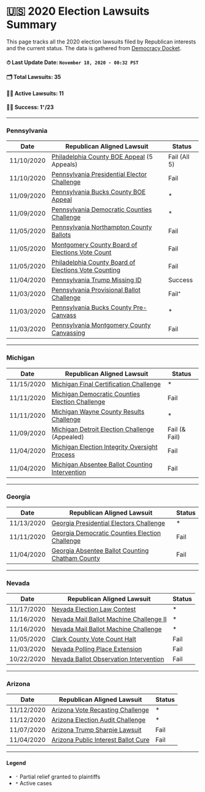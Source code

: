 # 🇺🇸 2020 Election Lawsuits Summary


This page tracks all the 2020 election lawsuits filed by Republican interests and the current status. The data is gathered from [Democracy Docket](https://www.democracydocket.com/).

#### ⏱ Last Update Date: `November 18, 2020 - 00:32 PST`

#### 🗂 Total Lawsuits: 35
#### 👩‍💻 Active Lawsuits: 11
#### 👩‍💼 Success: 1⁺/23


---

###  Pennsylvania

| Date       | Republican Aligned Lawsuit                                                                                                                | Status       |
| -          | -                                                                                                                                         | -            |
| 11/10/2020 | [Philadelphia County BOE Appeal](https://www.democracydocket.com/cases/philadelphia-county-boe-appeal/) (5 Appeals)                       | Fail (All 5) |
| 11/10/2020 | [Pennsylvania Presidential Elector Challenge](https://www.democracydocket.com/cases/pennsylvania-presidential-elector-challenge/)         | Fail         |
| 11/09/2020 | [Pennsylvania Bucks County BOE Appeal](https://www.democracydocket.com/cases/pennsylvania-bucks-county-boe-appeal/)                       | *            |
| 11/09/2020 | [Pennsylvania Democratic Counties Challenge](https://www.democracydocket.com/cases/pennsylvania-democratic-counties-challenge/)           | *            |
| 11/05/2020 | [Pennsylvania Northampton County Ballots](https://www.democracydocket.com/cases/pennsylvania-northampton-county-ballots/)                 | Fail         |
| 11/05/2020 | [Montgomery County Board of Elections Vote Count](https://www.democracydocket.com/cases/montgomery-county-board-of-elections-vote-count/) | Fail         |
| 11/05/2020 | [Philadelphia County Board of Elections Vote Counting](https://www.democracydocket.com/cases/philadelphia-county-boe-count/)              | Fail         |
| 11/04/2020 | [Pennsylvania Trump Missing ID](https://www.democracydocket.com/cases/pennsylvania-trump-missing-id/)                                     | Success      |
| 11/03/2020 | [Pennsylvania Provisional Ballot Challenge](https://www.democracydocket.com/cases/pennsylvania-provisional-ballot-challenge/)             | Fail⁺        |
| 11/03/2020 | [Pennsylvania Bucks County Pre-Canvass](https://www.democracydocket.com/cases/pennsylvania-bucks-county-pre-canvass/)                     | *            |
| 11/03/2020 | [Pennsylvania Montgomery County Canvassing](https://www.democracydocket.com/cases/pennsylvania-montgomery-county-canvassing/)             | Fail         |

---

### Michigan

| Date       | Republican Aligned Lawsuit                                                                                                                | Status        |
| -          | -                                                                                                                                         | -             |
| 11/15/2020 | [Michigan Final Certification Challenge](https://www.democracydocket.com/cases/michigan-final-certification-challenge/)                   | *             |
| 11/11/2020 | [Michigan Democratic Counties Election Challenge](https://www.democracydocket.com/cases/michigan-democratic-counties-election-challenge/) | Fail          |
| 11/11/2020 | [Michigan Wayne County Results Challenge](https://www.democracydocket.com/cases/michigan-wayne-county-results-challenge/)                 | *             |
| 11/09/2020 | [Michigan Detroit Election Challenge](https://www.democracydocket.com/cases/michigan-detroit-election-challenge/) (Appealed)              | Fail (& Fail) |
| 11/04/2020 | [Michigan Election Integrity Oversight Process](https://www.democracydocket.com/cases/michigan-election-integrity-oversight-process/)     | Fail          |
| 11/04/2020 | [Michigan Absentee Ballot Counting Intervention](https://www.democracydocket.com/cases/michigan-absentee-counting-intervention/)          | Fail          |

---

### Georgia

| Date       | Republican Aligned Lawsuit                                                                                                                | Status |
| -          | -                                                                                                                                         | -      |
| 11/13/2020 | [Georgia Presidential Electors Challenge](https://www.democracydocket.com/cases/georgia-presidential-electors-challenge/)                 | *      |
| 11/11/2020 | [Georgia Democratic Counties Election Challenge](https://www.democracydocket.com/cases/ga-democratic-counties-election-challenge/)        | Fail   |
| 11/04/2020 | [Georgia Absentee Ballot Counting Chatham County](https://www.democracydocket.com/cases/georgia-absentee-ballot-counting-chatham-county/) | Fail   |

---

### Nevada

| Date       | Republican Aligned Lawsuit                                                                                                | Status |
| -          | -                                                                                                                         | -      |
| 11/17/2020 | [Nevada Election Law Contest](https://www.democracydocket.com/cases/nevada-election-law-contest/)                         | *      |
| 11/16/2020 | [Nevada Mail Ballot Machine Challenge II](https://www.democracydocket.com/cases/nevada-mail-ballot-machine-challenge-ii/) | *      |
| 11/16/2020 | [Nevada Mail Ballot Machine Challenge](https://www.democracydocket.com/cases/nevada-mail-ballot-machine-challenge/)       | *      |
| 11/05/2020 | [Clark County Vote Count Halt](https://www.democracydocket.com/cases/clark-county-vote-count-halt/)                       | Fail   |
| 11/03/2020 | [Nevada Polling Place Extension](https://www.democracydocket.com/cases/nevada-polling-place-extension/)                   | Fail   |
| 10/22/2020 | [Nevada Ballot Observation Intervention](https://www.democracydocket.com/cases/nevada-ballot-observation-intervention/)   | Fail   |

---

### Arizona

| Date       | Republican Aligned Lawsuit                                                                                        | Status |
| -          | -                                                                                                                 | -      |
| 11/12/2020 | [Arizona Vote Recasting Challenge](https://www.democracydocket.com/cases/arizona-vote-recasting-challenge/)       | *      |
| 11/12/2020 | [Arizona Election Audit Challenge](https://www.democracydocket.com/cases/arizona-election-audit-challenge/)       | *      |
| 11/07/2020 | [Arizona Trump Sharpie Lawsuit](https://www.democracydocket.com/cases/arizona-trump-sharpie-lawsuit/)             | Fail   |
| 11/04/2020 | [Arizona Public Interest Ballot Cure](https://www.democracydocket.com/cases/arizona-public-interest-ballot-cure/) | Fail   |


----

#### Legend

 - `⁺` Partial relief granted to plaintiffs
 - `*` Active cases
